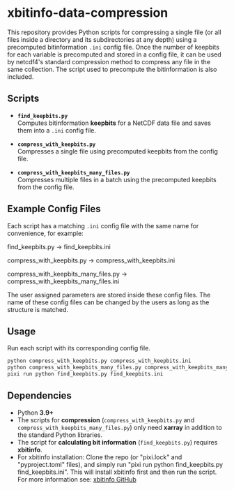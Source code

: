 # xbitinfo-data-compression

This repository provides Python scripts for compressing a single file (or all files inside a directory and its subdirectories at any depth) using a precomputed bitinformation `.ini` config file. Once the number of keepbits for each variable is precomputed and stored in a config  file, it can be used by netcdf4's standard compression method to compress any file in the same collection.
The script used to precompute the bitinformation is also included.
## **Scripts**

- **`find_keepbits.py`**  
  Computes bitinformation **keepbits** for a NetCDF data file and saves them into a `.ini` config file.

- **`compress_with_keepbits.py`**  
  Compresses a single file using precomputed keepbits from the config file.

- **`compress_with_keepbits_many_files.py`**  
  Compresses multiple files in a batch using the precomputed keepbits from the config file.

## **Example Config Files**
Each script has a matching `.ini` config file with the same name for convenience, for example:

find_keepbits.py → find_keepbits.ini

compress_with_keepbits.py → compress_with_keepbits.ini

compress_with_keepbits_many_files.py → compress_with_keepbits_many_files.ini

The user assigned parameters are stored inside these config files. The name of these config files can be changed by the users as long as the structure is matched.

## Usage

Run each script with its corresponding config file.

```bash
python compress_with_keepbits.py compress_with_keepbits.ini 
python compress_with_keepbits_many_files.py compress_with_keepbits_many_files.ini 
pixi run python find_keepbits.py find_keepbits.ini 
```

## Dependencies

- Python **3.9+**
- The scripts for **compression** (`compress_with_keepbits.py` and `compress_with_keepbits_many_files.py`) only need **xarray** in addition to the standard Python libraries.
- The script for **calculating bit information** (`find_keepbits.py`) requires **xbitinfo**.
- For xbitinfo installation: Clone the repo (or "pixi.lock" and "pyproject.toml" files), and simply run "pixi run python find_keepbits.py find_keepbits.ini". This will install xbitinfo first and then run the script. For more information see: [xbitinfo GitHub](https://github.com/ashiklom/gmao-compression/blob/main/README.md)
